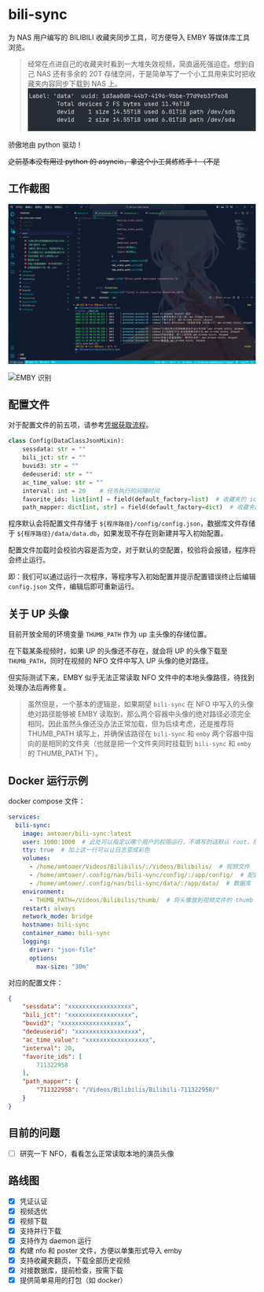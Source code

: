 # bili-sync

为 NAS 用户编写的 BILIBILI 收藏夹同步工具，可方便导入 EMBY 等媒体库工具浏览。

> 经常在点进自己的收藏夹时看到一大堆失效视频，简直逼死强迫症。想到自己 NAS 还有多余的 20T 存储空间，于是简单写了一个小工具用来实时把收藏夹内容同步下载到 NAS 上。
> ![](asset/space.png)

骄傲地由 python 驱动！

~~之前基本没有用过 python 的 asyncio，拿这个小工具练练手！（不是~~

## 工作截图

![下载视频](asset/run.png)

![EMBY 识别](asset/emby.png)

## 配置文件

对于配置文件的前五项，请参考[凭据获取流程](https://nemo2011.github.io/bilibili-api/#/get-credential)。

```python
class Config(DataClassJsonMixin):
    sessdata: str = ""
    bili_jct: str = ""
    buvid3: str = ""
    dedeuserid: str = ""
    ac_time_value: str = ""
    interval: int = 20    # 任务执行的间隔时间
    favorite_ids: list[int] = field(default_factory=list)  # 收藏夹的 id
    path_mapper: dict[int, str] = field(default_factory=dict)  # 收藏夹的 id 到存储目录的映射
```

程序默认会将配置文件存储于 `${程序路径}/config/config.json`，数据库文件存储于 `${程序路径}/data/data.db`，如果发现不存在则新建并写入初始配置。

配置文件加载时会校验内容是否为空，对于默认的空配置，校验将会报错，程序将会终止运行。

即：我们可以通过运行一次程序，等程序写入初始配置并提示配置错误终止后编辑 `config.json` 文件，编辑后即可重新运行。

## 关于 UP 头像

目前开放全局的环境变量 `THUMB_PATH` 作为 up 主头像的存储位置。

在下载某条视频时，如果 UP 的头像还不存在，就会将 UP 的头像下载至 `THUMB_PATH`，同时在视频的 NFO 文件中写入 UP 头像的绝对路径。

但实际测试下来，EMBY 似乎无法正常读取 NFO 文件中的本地头像路径，待找到处理办法后再修复。

> 虽然但是，一个基本的逻辑是，如果期望 `bili-sync` 在 NFO 中写入的头像绝对路径能够被 EMBY 读取到，那么两个容器中头像的绝对路径必须完全相同。因此虽然头像还没办法正常加载，但为后续考虑，还是推荐将 THUMB_PATH 填写上，并确保该路径在 `bili-sync` 和 `emby` 两个容器中指向的是相同的文件夹（也就是把一个文件夹同时挂载到 `bili-sync` 和 `emby` 的 THUMB_PATH 下）。

## Docker 运行示例

docker compose 文件：
```yaml
services:
  bili-sync:
    image: amtoaer/bili-sync:latest
    user: 1000:1000  # 此处可以指定以哪个用户的权限运行，不填写的话默认 root，推荐填写。
    tty: true  # 加上这一行可以让日志变成彩色
    volumes:
      - /home/amtoaer/Videos/Bilibilis/:/Videos/Bilibilis/  # 视频文件
      - /home/amtoaer/.config/nas/bili-sync/config/:/app/config/  # 配置文件
      - /home/amtoaer/.config/nas/bili-sync/data/:/app/data/  # 数据库
    environment:
      - THUMB_PATH=/Videos/Bilibilis/thumb/  # 将头像放到视频文件的 thumb 文件夹下
    restart: always
    network_mode: bridge
    hostname: bili-sync
    container_name: bili-sync
    logging:
      driver: "json-file"
      options:
        max-size: "30m"

```

对应的配置文件：

```json
{
    "sessdata": "xxxxxxxxxxxxxxxxxx",
    "bili_jct": "xxxxxxxxxxxxxxxxxx",
    "buvid3": "xxxxxxxxxxxxxxxxxx",
    "dedeuserid": "xxxxxxxxxxxxxxxxxx",
    "ac_time_value": "xxxxxxxxxxxxxxxxxx",
    "interval": 20,
    "favorite_ids": [
        711322958
    ],
    "path_mapper": {
        "711322958": "/Videos/Bilibilis/Bilibili-711322958/"
    }
}
```

## 目前的问题

- [ ] 研究一下 NFO，看看怎么正常读取本地的演员头像

## 路线图

- [x] 凭证认证
- [x] 视频选优
- [x] 视频下载
- [x] 支持并行下载
- [x] 支持作为 daemon 运行
- [x] 构建 nfo 和 poster 文件，方便以单集形式导入 emby
- [x] 支持收藏夹翻页，下载全部历史视频
- [x] 对接数据库，提前检查，按需下载
- [x] 提供简单易用的打包（如 docker）

